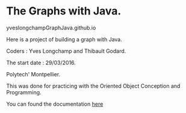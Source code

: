 # The Graphs with Java.

yveslongchampGraphJava.github.io

<p> Here is a project of building a graph with Java. </p>

<p> Coders : Yves Longchamp and Thibault Godard. </p>

<p> The start date : 29/03/2016.</p>

<p> Polytech' Montpellier. </p>

<p> This was done for practicing with the Oriented Object Conception and Programming. </p>

 You can found the documentation [here](http://YvesLongchamp.github.io/doc "Title") 
